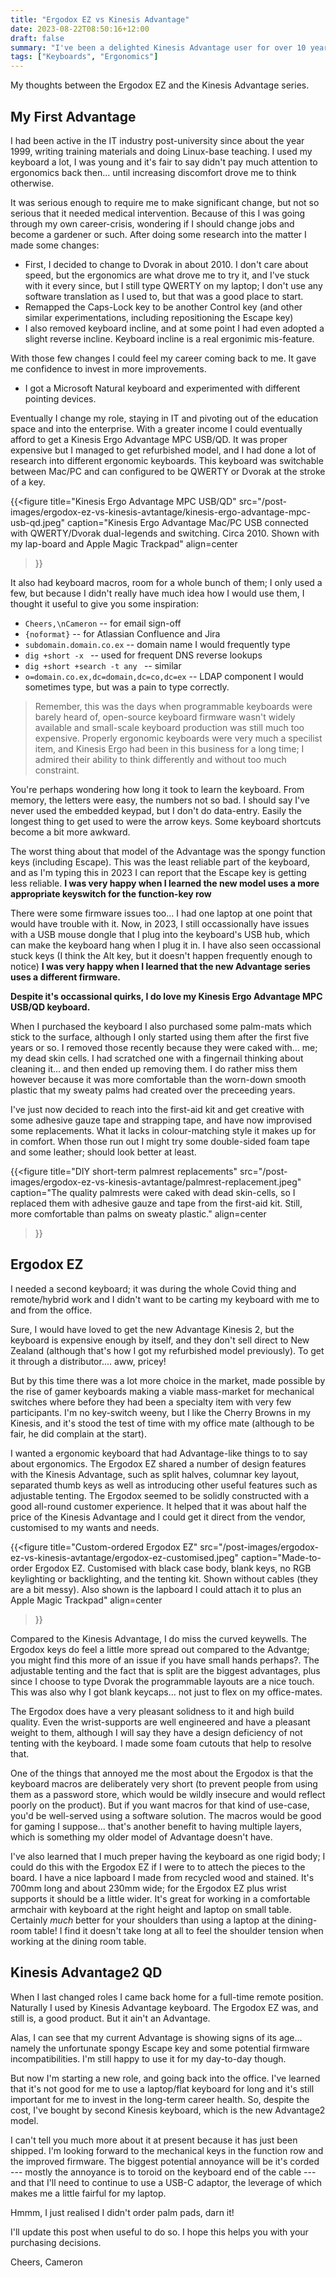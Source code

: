 ```yaml
---
title: "Ergodox EZ vs Kinesis Advantage"
date: 2023-08-22T08:50:16+12:00
draft: false
summary: "I've been a delighted Kinesis Advantage user for over 10 years. I purchased the Ergodox EZ as a second keyboard for hybrid work. Now its time to replace my Kinesis. Let's compare!"
tags: ["Keyboards", "Ergonomics"]
---
```


My thoughts between the Ergodox EZ and the Kinesis Advantage series.

## My First Advantage

I had been active in the IT industry post-university since about the year 1999, writing training materials and doing Linux-base teaching. I used my keyboard a lot, I was young and it's fair to say didn't pay much attention to ergonomics back then... until increasing discomfort drove me to think otherwise.

It was serious enough to require me to make significant change, but not so serious that it needed medical intervention. Because of this I was going through my own career-crisis, wondering if I should change jobs and become a gardener or such. After doing some research into the matter I made some changes:

- First, I decided to change to Dvorak in about 2010. I don't care about speed, but the ergonomics are what drove me to try it, and I've stuck with it every since, but I still type QWERTY on my laptop; I don't use any software translation as I used to, but that was a good place to start.
- Remapped the Caps-Lock key to be another Control key (and other similar experimentations, including repositioning the Escape key)
- I also removed keyboard incline, and at some point I had even adopted a slight reverse incline. Keyboard incline is a real ergonimic mis-feature.

With those few changes I could feel my career coming back to me. It gave me confidence to invest in more improvements.

- I got a Microsoft Natural keyboard and experimented with different pointing devices.

Eventually I change my role, staying in IT and pivoting out of the education space and into the enterprise. With a greater income I could eventually afford to get a Kinesis Ergo Advantage MPC USB/QD. It was proper expensive but I managed to get refurbished model, and I had done a lot of research into different ergonomic keyboards. This keyboard was switchable between Mac/PC and can configured to be QWERTY or Dvorak at the stroke of a key.

{{<figure
    title="Kinesis Ergo Advantage MPC USB/QD"
    src="/post-images/ergodox-ez-vs-kinesis-avtantage/kinesis-ergo-advantage-mpc-usb-qd.jpeg"
    caption="Kinesis Ergo Advantage Mac/PC USB connected with QWERTY/Dvorak dual-legends and switching. Circa 2010. Shown with my lap-board and Apple Magic Trackpad"
    align=center
>}}

It also had keyboard macros, room for a whole bunch of them; I only used a few, but because I didn't really have much idea how I would use them, I thought it useful to give you some inspiration:

- `Cheers,\nCameron` -- for email sign-off
- `{noformat}`   -- for Atlassian Confluence and Jira
- `subdomain.domain.co.ex` -- domain name I would frequently type
- `dig +short -x ` -- used for frequent DNS reverse lookups
- `dig +short +search -t any ` -- similar
- `o=domain.co.ex,dc=domain,dc=co,dc=ex` -- LDAP component I would sometimes type, but was a pain to type correctly.

> Remember, this was the days when programmable keyboards were barely heard of, open-source keyboard firmware wasn't widely available and small-scale keyboard production was still much too expensive. Properly ergonomic keyboards were very much a specilist item, and Kinesis Ergo had been in this business for a long time; I admired their ability to think differently and without too much constraint.

You're perhaps wondering how long it took to learn the keyboard. From memory, the letters were easy, the numbers not so bad. I should say I've never used the embedded keypad, but I don't do data-entry. Easily the longest thing to get used to were the arrow keys. Some keyboard shortcuts become a bit more awkward.

The worst thing about that model of the Advantage was the spongy function keys (including Escape). This was the least reliable part of the keyboard, and as I'm typing this in 2023 I can report that the Escape key is getting less reliable. **I was very happy when I learned the new model uses a more appropriate keyswitch for the function-key row**

There were some firmware issues too... I had one laptop at one point that would have trouble with it. Now, in 2023, I still occassionally have issues with a USB mouse dongle that I plug into the keyboard's USB hub, which can make the keyboard hang when I plug it in. I have also seen occassional stuck keys (I think the Alt key, but it doesn't happen frequently enough to notice) **I was very happy when I learned that the new Advantage series uses a different firmware.**

**Despite it's occassional quirks, I do love my Kinesis Ergo Advantage MPC USB/QD keyboard.**

When I purchased the keyboard I also purchased some palm-mats which stick to the surface, although I only started using them after the first five years or so. I removed those recently because they were caked with... me; my dead skin cells. I had scratched one with a fingernail thinking about cleaning it... and then ended up removing them. I do rather miss them however because it was more comfortable than the worn-down smooth plastic that my sweaty palms had created over the preceeding years.

I've just now decided to reach into the first-aid kit and get creative with some adhesive gauze tape and strapping tape, and have now improvised some replacements. What it lacks in colour-matching style it makes up for in comfort. When those run out I might try some double-sided foam tape and some leather; should look better at least.

{{<figure
    title="DIY short-term palmrest replacements"
    src="/post-images/ergodox-ez-vs-kinesis-avtantage/palmrest-replacement.jpeg"
    caption="The quality palmrests were caked with dead skin-cells, so I replaced them with adhesive gauze and tape from the first-aid kit. Still, more comfortable than palms on sweaty plastic."
    align=center
>}}

## Ergodox EZ

I needed a second keyboard; it was during the whole Covid thing and remote/hybrid work and I didn't want to be carting my keyboard with me to and from the office.

Sure, I would have loved to get the new Advantage Kinesis 2, but the keyboard is expensive enough by itself, and they don't sell direct to New Zealand (although that's how I got my refurbished model previously). To get it through a distributor.... aww, pricey!

But by this time there was a lot more choice in the market, made possible by the rise of gamer keyboards making a viable mass-market for mechanical switches where before they had been a specialty item with very few participants. I'm no key-switch weeny, but I like the Cherry Browns in my Kinesis, and it's stood the test of time with my office mate (although to be fair, he did complain at the start).

I wanted a ergonomic keyboard that had Advantage-like things to to say about ergonomics. The Ergodox EZ shared a number of design features with the Kinesis Advantage, such as split halves, columnar key layout, separated thumb keys as well as introducing other useful features such as adjustable tenting. The Ergodox seemed to be solidly constructed with a good all-round customer experience. It helped that it was about half the price of the Kinesis Advantage and I could get it direct from the vendor, customised to my wants and needs.

{{<figure
    title="Custom-ordered Ergodox EZ"
    src="/post-images/ergodox-ez-vs-kinesis-avtantage/ergodox-ez-customised.jpeg"
    caption="Made-to-order Ergodox EZ. Customised with black case body, blank keys, no RGB keylighting or backlighting, and the tenting kit. Shown without cables (they are a bit messy). Also shown is the lapboard I could attach it to plus an Apple Magic Trackpad"
    align=center
>}}


Compared to the Kinesis Advantage, I do miss the curved keywells. The Ergodox keys do feel a little more spread out compared to the Advantge; you might find this more of an issue if you have small hands perhaps?. The adjustable tenting and the fact that is split are the biggest advantages, plus since I choose to type Dvorak the programmable layouts are a nice touch. This was also why I got blank keycaps... not just to flex on my office-mates.

The Ergodox does have a very pleasant solidness to it and high build quality. Even the wrist-supports are well engineered and have a pleasant weight to them, although I will say they have a design deficiency of not tenting with the keyboard. I made some foam cutouts that help to resolve that.

One of the things that annoyed me the most about the Ergodox is that the keyboard macros are deliberately very short (to prevent people from using them as a password store, which would be wildly insecure and would reflect poorly on the product). But if you want macros for that kind of use-case, you'd be well-served using a software solution. The macros would be good for gaming I suppose... that's another benefit to having multiple layers, which is something my older model of Advantage doesn't have.

I've also learned that I much preper having the keyboard as one rigid body; I could do this with the Ergodox EZ if I were to to attech the pieces to the board. I have a nice lapboard I made from recycled wood and stained. It's 700mm long and about 230mm wide; for the Ergodox EZ plus wrist supports it should be a little wider. It's great for working in a comfortable armchair with keyboard at the right height and laptop on small table. Certainly _much_ better for your shoulders than using a laptop at the dining-room table! I find it doesn't take long at all to feel the shoulder tension when working at the dining room table.

## Kinesis Advantage2 QD

When I last changed roles I came back home for a full-time remote position. Naturally I used by Kinesis Advantage keyboard. The Ergodox EZ was, and still is, a good product. But it ain't an Advantage.

Alas, I can see that my current Advantage is showing signs of its age... namely the unfortunate spongy Escape key and some potential firmware incompatibilities. I'm still happy to use it for my day-to-day though.

But now I'm starting a new role, and going back into the office. I've learned that it's not good for me to use a laptop/flat keyboard for long and it's still important for me to invest in the long-term career health. So, despite the cost, I've bought by second Kinesis keyboard, which is the new Advantage2 model.

I can't tell you much more about it at present because it has just been shipped. I'm looking forward to the mechanical keys in the function row and the improved firmware. The biggest potential annoyance will be it's corded --- mostly the annoyance is to toroid on the keyboard end of the cable --- and that I'll need to continue to use a USB-C adaptor, the leverage of which makes me a little fairful for my laptop.

Hmmm, I just realised I didn't order palm pads, darn it!

I'll update this post when useful to do so. I hope this helps you with your purchasing decisions.

Cheers,
Cameron